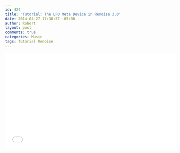 ```yaml
---
id: 424
title: 'Tutorial: The LFO Meta Device in Renoise 3.0'
date: 2014-04-27 17:30:57 -05:00
author: Robert
layout: post
comments: true
categories: Music
tags: Tutorial Renoise
---
```


<iframe width="560" height="315" src="//www.youtube.com/embed/Dw30cHxAd0c" frameborder="0" allowfullscreen></iframe>
